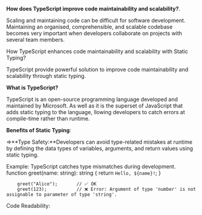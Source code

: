 **How does TypeScript improve code maintainability and scalability?**.

Scaling and maintaining code can be difficult for software development. Maintaining an organised, comprehensible, and scalable codebase becomes very important when developers collaborate on projects with several team members.

How TypeScript enhances code maintainability and scalability with Static Typing?

TypeScript provide powerful solution to improve code maintainability and scalability through static typing.

**What is TypeScript?**

TypeScript is an open-source programming language developed and maintained by Microsoft. As well as it is the superset of JavaScript that adds static typing to the language, llowing developers to catch errors at compile-time rather than runtime.


**Benefits of Static Typing**:

  =>**Type Safety:**Developers can avoid type-related mistakes at runtime by defining the data types of variables, arguments,  and return values using static typing.

  Example: TypeScript catches type mismatches during development.
        function greet(name: string): string {
           return `Hello, ${name}!`;
          }

        greet("Alice");       // ✅ OK
        greet(123);           // ❌ Error: Argument of type 'number' is not assignable to parameter of type 'string'.



 Code Readability:
